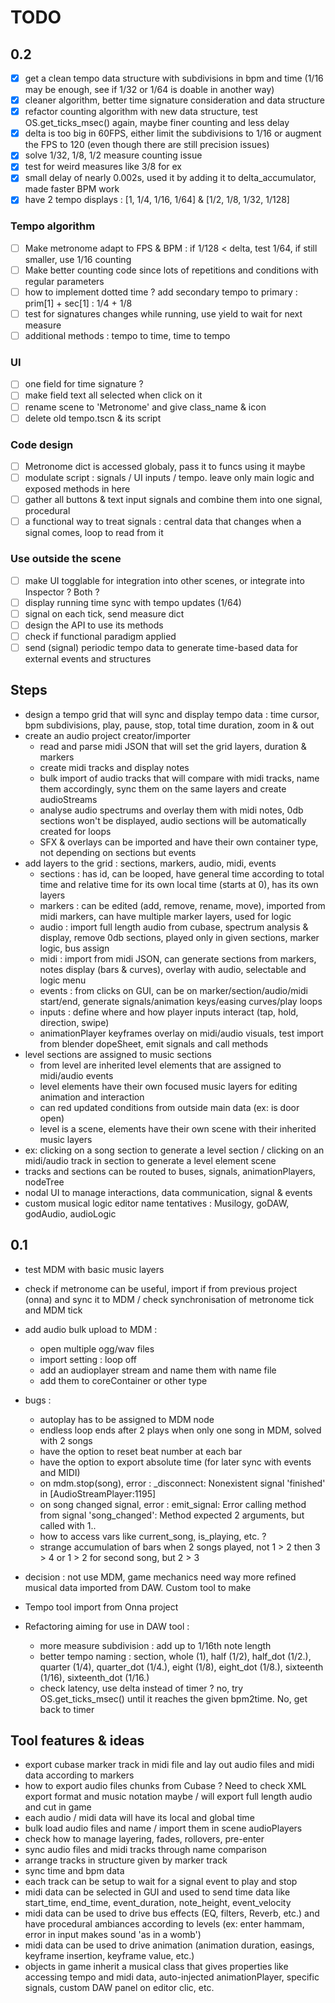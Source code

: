 # TODO

## 0.2

- [x] get a clean tempo data structure with subdivisions in bpm and time (1/16 may be enough, see if 1/32 or 1/64 is doable in another way)
- [x] cleaner algorithm, better time signature consideration and data structure
- [x] refactor counting algorithm with new data structure, test OS.get_ticks_msec() again, maybe finer counting and less delay
- [x] delta is too big in 60FPS, either limit the subdivisions to 1/16 or augment the FPS to 120 (even though there are still precision issues)
- [x] solve 1/32, 1/8, 1/2 measure counting issue
- [x] test for weird measures like 3/8 for ex
- [x] small delay of nearly 0.002s, used it by adding it to delta_accumulator, made faster BPM work
- [x] have 2 tempo displays : [1, 1/4, 1/16, 1/64] & [1/2, 1/8, 1/32, 1/128]

### Tempo algorithm

- [ ] Make metronome adapt to FPS & BPM : if 1/128 < delta, test 1/64, if still smaller, use 1/16 counting
- [ ] Make better counting code since lots of repetitions and conditions with regular parameters
- [ ] how to implement dotted time ? add secondary tempo to primary : prim[1] + sec[1] : 1/4 + 1/8
- [ ] test for signatures changes while running, use yield to wait for next measure
- [ ] additional methods : tempo to time, time to tempo

### UI

- [ ] one field for time signature ?
- [ ] make field text all selected when click on it
- [ ] rename scene to 'Metronome' and give class_name & icon
- [ ] delete old tempo.tscn & its script

### Code design

- [ ] Metronome dict is accessed globaly, pass it to funcs using it maybe
- [ ] modulate script : signals / UI inputs / tempo. leave only main logic and exposed methods in here
- [ ] gather all buttons & text input signals and combine them into one signal, procedural
- [ ] a functional way to treat signals : central data that changes when a signal comes, loop to read from it

### Use outside the scene

- [ ] make UI togglable for integration into other scenes, or integrate into Inspector ? Both ?
- [ ] display running time sync with tempo updates (1/64)
- [ ] signal on each tick, send measure dict
- [ ] design the API to use its methods
- [ ] check if functional paradigm applied
- [ ] send (signal) periodic tempo data to generate time-based data for external events and structures

## Steps

- design a tempo grid that will sync and display tempo data : time cursor, bpm subdivisions, play, pause, stop, total time duration, zoom in & out
- create an audio project creator/importer
  - read and parse midi JSON that will set the grid layers, duration & markers
  - create midi tracks and display notes
  - bulk import of audio tracks that will compare with midi tracks, name them accordingly, sync them on the same layers and create audioStreams
  - analyse audio spectrums and overlay them with midi notes, 0db sections won't be displayed, audio sections will be automatically created for loops
  - SFX & overlays can be imported and have their own container type, not depending on sections but events
- add layers to the grid : sections, markers, audio, midi, events
  - sections : has id, can be looped, have general time according to total time and relative time for its own local time (starts at 0), has its own layers
  - markers : can be edited (add, remove, rename, move), imported from midi markers, can have multiple marker layers, used for logic
  - audio : import full length audio from cubase, spectrum analysis & display, remove 0db sections, played only in given sections, marker logic, bus assign
  - midi : import from midi JSON, can generate sections from markers, notes display (bars & curves), overlay with audio, selectable and logic menu
  - events : from clicks on GUI, can be on marker/section/audio/midi start/end, generate signals/animation keys/easing curves/play loops
  - inputs : define where and how player inputs interact (tap, hold, direction, swipe)
  - animationPlayer keyframes overlay on midi/audio visuals, test import from blender dopeSheet, emit signals and call methods
- level sections are assigned to music sections
  - from level are inherited level elements that are assigned to midi/audio events
  - level elements have their own focused music layers for editing animation and interaction
  - can red updated conditions from outside main data (ex: is door open)
  - level is a scene, elements have their own scene with their inherited music layers
- ex: clicking on a song section to generate a level section / clicking on an midi/audio track in section to generate a level element scene
- tracks and sections can be routed to buses, signals, animationPlayers, nodeTree
- nodal UI to manage interactions, data communication, signal & events
- custom musical logic editor name tentatives : Musilogy, goDAW, godAudio, audioLogic

## 0.1

- test MDM with basic music layers
- check if metronome can be useful, import if from previous project (onna) and sync it to MDM / check synchronisation of metronome tick and MDM tick
- add audio bulk upload to MDM :
  - open multiple ogg/wav files
  - import setting : loop off
  - add an audioplayer stream and name them with name file
  - add them to coreContainer or other type
- bugs :
  - autoplay has to be assigned to MDM node
  - endless loop ends after 2 plays when only one song in MDM, solved with 2 songs
  - have the option to reset beat number at each bar
  - have the option to export absolute time (for later sync with events and MIDI)
  - on mdm.stop(song), error : _disconnect: Nonexistent signal 'finished' in [AudioStreamPlayer:1195]
  - on song changed signal, error : emit_signal: Error calling method from signal 'song_changed': Method expected 2 arguments, but called with 1..
  - how to access vars like current_song, is_playing, etc. ?
  - strange accumulation of bars when 2 songs played, not 1 > 2 then 3 > 4 or 1 > 2 for second song, but 2 > 3

- decision : not use MDM, game mechanics need way more refined musical data imported from DAW. Custom tool to make
- Tempo tool import from Onna project
- Refactoring aiming for use in DAW tool :
  - more measure subdivision : add up to 1/16th note length
  - better tempo naming : section, whole (1), half (1/2), half_dot (1/2.), quarter (1/4), quarter_dot (1/4.), eight (1/8), eight_dot (1/8.), sixteenth (1/16), sixteenth_dot (1/16.)
  - check latency, use delta instead of timer ? no, try OS.get_ticks_msec() until it reaches the given bpm2time. No, get back to timer

## Tool features & ideas

- export cubase marker track in midi file and lay out audio files and midi data according to markers
- how to export audio files chunks from Cubase ? Need to check XML export format and music notation maybe / will export full length audio and cut in game
- each audio / midi data will have its local and global time
- bulk load audio files and name / import them in scene audioPlayers
- check how to manage layering, fades, rollovers, pre-enter
- sync audio files and midi tracks through name comparison
- arrange tracks in structure given by marker track
- sync time and bpm data
- each track can be setup to wait for a signal event to play and stop
- midi data can be selected in GUI and used to send time data like start_time, end_time, event_duration, note_height, event_velocity
- midi data can be used to drive bus effects (EQ, filters, Reverb, etc.) and have procedural ambiances according to levels (ex: enter hammam, error in input makes sound 'as in a womb')
- midi data can be used to drive animation (animation duration, easings, keyframe insertion, keyframe value, etc.)
- objects in game inherit a musical class that gives properties like accessing tempo and midi data, auto-injected animationPlayer, specific signals, custom DAW panel on editor clic, etc.
